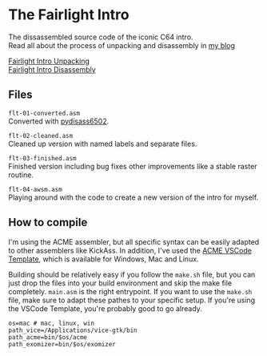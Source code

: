 # The Fairlight Intro 

The dissassembled source code of the iconic C64 intro.  
Read all about the process of unpacking and disassembly in [my blog](https://www.awsm.de/blog/)

[Fairlight Intro Unpacking](https://www.awsm.de/blog/fairlight-unpacking/)  
[Fairlight Intro Disassembly](https://www.awsm.de/blog/fairlight-disassembly/)

## Files

`flt-01-converted.asm`  
Converted with [pydisass6502](https://github.com/Esshahn/pydisass6502).

`flt-02-cleaned.asm`  
Cleaned up version with named labels and separate files.

`flt-03-finished.asm`  
Finished version including bug fixes other improvements like a stable raster routine.

`flt-04-awsm.asm`  
Playing around with the code to create a new version of the intro for myself.


## How to compile

I'm using the ACME assembler, but all specific syntax can be easily adapted to other assemblers like KickAss. In addition, I've used the [ACME VSCode Template](https://github.com/Esshahn/acme-assembly-vscode-template), which is available for Windows, Mac and Linux.

Building should be relatively easy if you follow the `make.sh` file, but you can just drop the files into your build environment and skip the make file completely. `main.asm` is the right entrypoint. If you want to use the `make.sh` file, make sure to adapt these pathes to your specific setup. If you're using the VSCode Template, you're probably good to go already.

```
os=mac # mac, linux, win
path_vice=/Applications/vice-gtk/bin
path_acme=bin/$os/acme
path_exomizer=bin/$os/exomizer
```

